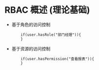 # RBAC 概述 (理论基础)

 * 基于角色的访问控制
    ```$xslt
        if(user.hasRole("部门经理")){
        }
    ```
    
 * 基于资源的访问控制
    ```$xslt
        if(user.hasPermission("查看报表")){
        }
    ```
